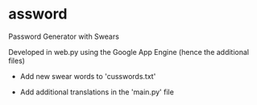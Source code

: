 assword
=======

Password Generator with Swears

Developed in web.py using the Google App Engine (hence the additional files)


- Add new swear words to 'cusswords.txt'

- Add additional translations in the 'main.py' file
